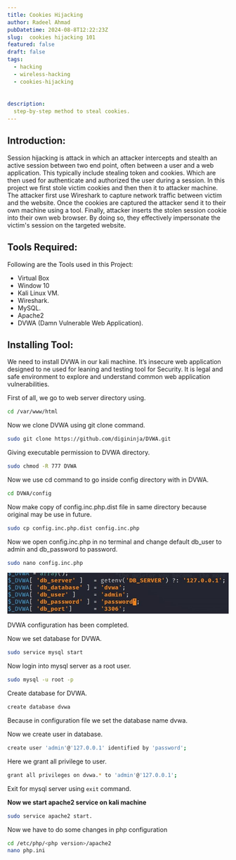 ```yaml
---
title: Cookies Hijacking
author: Radeel Ahmad
pubDatetime: 2024-08-8T12:22:23Z
slug:  cookies hijacking 101
featured: false
draft: false
tags:
  - hacking
  - wireless-hacking
  - cookies-hijacking


description:
  step-by-step method to steal cookies.
---
```


## Introduction: 
Session hijacking is attack in which an attacker intercepts and stealth an active session between 
two end point, often between a user and a web application. This typically include stealing token 
and cookies. Which are then used for authenticate and authorized the user during a session.
In this project we first stole victim cookies and then then it to attacker machine. The attacker first 
use Wireshark to capture network traffic between victim and the website. Once the cookies are 
captured the attacker send it to their own machine using a tool. Finally, attacker inserts the stolen 
session cookie into their own web browser. By doing so, they effectively impersonate the victim's 
session on the targeted website.

## Tools Required: 
Following are the Tools used in this Project: 
- Virtual Box
- Window 10 
- Kali Linux VM.
- Wireshark.
- MySQL.
- Apache2
- DVWA (Damn Vulnerable Web Application). 

## Installing Tool: 
We need to install DVWA in our kali machine. It’s insecure web application designed to ne used 
for leaning and testing tool for Security. It is legal and safe environment to explore and 
understand common web application vulnerabilities.


First of all, we go to web server directory using.
```bash
cd /var/www/html
```

Now we clone DVWA using git clone command.
```bash
sudo git clone https://github.com/digininja/DVWA.git
```

Giving executable permission to DVWA directory.
```bash
sudo chmod -R 777 DVWA
```

Now we use cd command to go inside config directory with in DVWA.
```bash
cd DVWA/config
```

Now make copy of config.inc.php.dist file in same directory because original may be use in future.
```bash
sudo cp config.inc.php.dist config.inc.php
```

Now we open config.inc.php in no terminal and change default db_user to admin and db_password to password.
```bash
sudo nano config.inc.php
```

<img src="https://raw.githubusercontent.com/RadeelAhmad/my-portfolio/main/src/content/blog/Images/CH-1.jpg" alt="cookies hijacking">

DVWA configuration has been completed.

Now we set database for DVWA.
```bash
sudo service mysql start
```

Now login into mysql server as a root user.
```bash
sudo mysql -u root -p
```

Create database for DVWA.
```bash
create database dvwa
```
Because in configuration file we set the database name dvwa.

Now we create user in database.
```bash
create user 'admin'@'127.0.0.1' identified by 'password';
```

Here we grant all privilege to user.
```bash
grant all privileges on dvwa.* to 'admin'@'127.0.0.1';
```

Exit for mysql server using `exit` command.

**Now we start apache2 service on kali machine**
```bash
sudo service apache2 start.
```

Now we have to do some changes in php configuration
```bash
cd /etc/php/<php version>/apache2
nano php.ini
```
